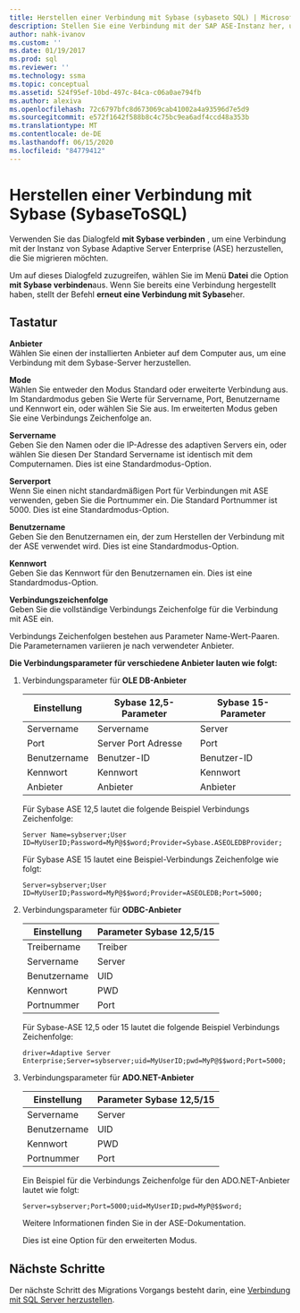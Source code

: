 ```yaml
---
title: Herstellen einer Verbindung mit Sybase (sybaseto SQL) | Microsoft-Dokumentation
description: Stellen Sie eine Verbindung mit der SAP ASE-Instanz her, um die Migration mit SSMA für Sybase (SAP ASE) zu starten. Verwenden Sie das Dialogfeld mit Sybase verbinden.
author: nahk-ivanov
ms.custom: ''
ms.date: 01/19/2017
ms.prod: sql
ms.reviewer: ''
ms.technology: ssma
ms.topic: conceptual
ms.assetid: 524f95ef-10bd-497c-84ca-c06a0ae794fb
ms.author: alexiva
ms.openlocfilehash: 72c6797bfc8d673069cab41002a4a93596d7e5d9
ms.sourcegitcommit: e572f1642f588b8c4c75bc9ea6adf4ccd48a353b
ms.translationtype: MT
ms.contentlocale: de-DE
ms.lasthandoff: 06/15/2020
ms.locfileid: "84779412"
---
```

# <a name="connect-to-sybase-sybasetosql"></a>Herstellen einer Verbindung mit Sybase (SybaseToSQL)

Verwenden Sie das Dialogfeld **mit Sybase verbinden** , um eine Verbindung mit der Instanz von Sybase Adaptive Server Enterprise (ASE) herzustellen, die Sie migrieren möchten.

Um auf dieses Dialogfeld zuzugreifen, wählen Sie im Menü **Datei** die Option **mit Sybase verbinden**aus. Wenn Sie bereits eine Verbindung hergestellt haben, stellt der Befehl **erneut eine Verbindung mit Sybase**her.

## <a name="options"></a>Tastatur

**Anbieter**  
Wählen Sie einen der installierten Anbieter auf dem Computer aus, um eine Verbindung mit dem Sybase-Server herzustellen.

**Mode**  
Wählen Sie entweder den Modus Standard oder erweiterte Verbindung aus. Im Standardmodus geben Sie Werte für Servername, Port, Benutzername und Kennwort ein, oder wählen Sie Sie aus. Im erweiterten Modus geben Sie eine Verbindungs Zeichenfolge an.

**Servername**  
Geben Sie den Namen oder die IP-Adresse des adaptiven Servers ein, oder wählen Sie diesen Der Standard Servername ist identisch mit dem Computernamen. Dies ist eine Standardmodus-Option.

**Serverport**  
Wenn Sie einen nicht standardmäßigen Port für Verbindungen mit ASE verwenden, geben Sie die Portnummer ein. Die Standard Portnummer ist 5000. Dies ist eine Standardmodus-Option.
  
**Benutzername**  
Geben Sie den Benutzernamen ein, der zum Herstellen der Verbindung mit der ASE verwendet wird. Dies ist eine Standardmodus-Option.

**Kennwort**  
Geben Sie das Kennwort für den Benutzernamen ein. Dies ist eine Standardmodus-Option.

**Verbindungszeichenfolge**  
Geben Sie die vollständige Verbindungs Zeichenfolge für die Verbindung mit ASE ein.

Verbindungs Zeichenfolgen bestehen aus Parameter Name-Wert-Paaren. Die Parameternamen variieren je nach verwendeter Anbieter.

**Die Verbindungsparameter für verschiedene Anbieter lauten wie folgt:**

1. Verbindungsparameter für **OLE DB-Anbieter**

   |Einstellung|Sybase 12,5-Parameter|Sybase 15-Parameter|
   |-----------|-------------------------|-----------------------|
   |Servername|Servername|Server|
   |Port|Server Port Adresse|Port|
   |Benutzername|Benutzer-ID|Benutzer-ID|
   |Kennwort|Kennwort|Kennwort|
   |Anbieter|Anbieter|Anbieter|

   Für Sybase ASE 12,5 lautet die folgende Beispiel Verbindungs Zeichenfolge:

   `Server Name=sybserver;User ID=MyUserID;Password=MyP@$$word;Provider=Sybase.ASEOLEDBProvider;`

   Für Sybase ASE 15 lautet eine Beispiel-Verbindungs Zeichenfolge wie folgt:

   `Server=sybserver;User ID=MyUserID;Password=MyP@$$word;Provider=ASEOLEDB;Port=5000;`

2. Verbindungsparameter für **ODBC-Anbieter**

   |Einstellung|Parameter Sybase 12,5/15|
   |-----------|-----------------------------|
   |Treibername|Treiber|
   |Servername|Server|
   |Benutzername|UID|
   |Kennwort|PWD|
   |Portnummer|Port|

   Für Sybase-ASE 12,5 oder 15 lautet die folgende Beispiel Verbindungs Zeichenfolge:

   `driver=Adaptive Server Enterprise;Server=sybserver;uid=MyUserID;pwd=MyP@$$word;Port=5000;`

3. Verbindungsparameter für **ADO.NET-Anbieter**

   |Einstellung|Parameter Sybase 12,5/15|
   |-----------|-----------------------------|
   |Servername|Server|
   |Benutzername|UID|
   |Kennwort|PWD|
   |Portnummer|Port|

   Ein Beispiel für die Verbindungs Zeichenfolge für den ADO.NET-Anbieter lautet wie folgt:

   `Server=sybserver;Port=5000;uid=MyUserID;pwd=MyP@$$word;`

   Weitere Informationen finden Sie in der ASE-Dokumentation.

   Dies ist eine Option für den erweiterten Modus.

## <a name="next-steps"></a>Nächste Schritte

Der nächste Schritt des Migrations Vorgangs besteht darin, eine [Verbindung mit SQL Server herzustellen](connect-to-sql-server-sybasetosql.md).
